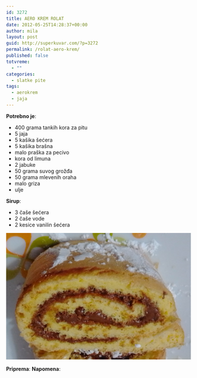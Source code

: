 ```yaml
---
id: 3272
title: AERO KREM ROLAT
date: 2012-05-25T14:28:37+00:00
author: mila
layout: post
guid: http://superkuvar.com/?p=3272
permalink: /rolat-aero-krem/
published: false
totvreme:
  - ""
categories:
  - slatke pite
tags:
  - aerokrem
  - jaja
---
```

**Potrebno je**:

  * 400 grama tankih kora za pitu
  * 5 jaja
  * 5 kašika šećera
  * 5 kašika brašna
  * malo praška za pecivo
  * kora od limuna
  * 2 jabuke
  * 50 grama suvog grožđa
  * 50 grama mlevenih oraha
  * malo griza
  * ulje

**Sirup**:

  * 3 čaše šećera
  * 2 čaše vode
  * 2 kesice vanilin šećera

![krem štrudla](/wp-content/uploads/2020/02/strudla.aero.krem.jpg)

**Priprema**: 
**Napomena**: 